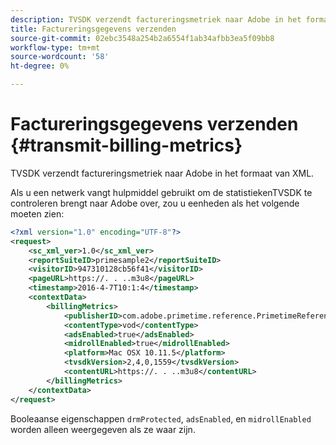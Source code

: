 ```yaml
---
description: TVSDK verzendt factureringsmetriek naar Adobe in het formaat van XML.
title: Factureringsgegevens verzenden
source-git-commit: 02ebc3548a254b2a6554f1ab34afbb3ea5f09bb8
workflow-type: tm+mt
source-wordcount: '58'
ht-degree: 0%

---
```


# Factureringsgegevens verzenden {#transmit-billing-metrics}

TVSDK verzendt factureringsmetriek naar Adobe in het formaat van XML.

<!--<a id="example_13ABDB1CC0B549968A534765378DA3A0"></a>-->

Als u een netwerk vangt hulpmiddel gebruikt om de statistiekenTVSDK te controleren brengt naar Adobe over, zou u eenheden als het volgende moeten zien:

```xml
<?xml version="1.0" encoding="UTF-8"?>
<request>
    <sc_xml_ver>1.0</sc_xml_ver>
    <reportSuiteID>primesample2</reportSuiteID>
    <visitorID>947310128cb56f41</visitorID>
    <pageURL>https://. . ..m3u8</pageURL>
    <timestamp>2016-4-7T10:1:4</timestamp>
    <contextData>
        <billingMetrics>
            <publisherID>com.adobe.primetime.reference.PrimetimeReference</publisherID>
            <contentType>vod</contentType>
            <adsEnabled>true</adsEnabled>
            <midrollEnabled>true</midrollEnabled>
            <platform>Mac OSX 10.11.5</platform>
            <tvsdkVersion>2,4,0,1559</tvsdkVersion>
            <contentURL>https://. . ..m3u8</contentURL>
        </billingMetrics>
    </contextData>
</request>
```

Booleaanse eigenschappen `drmProtected`, `adsEnabled`, en `midrollEnabled` worden alleen weergegeven als ze waar zijn.
